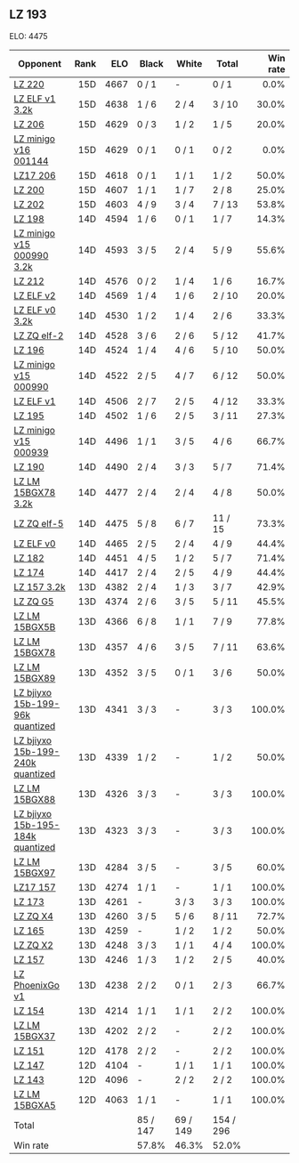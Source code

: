 ## LZ 193 ##

ELO: 4475

Opponent | Rank | ELO | Black | White | Total | Win rate
---------|-----:|----:|-------|-------|-------|-------:
[LZ 220](LZ%20220.md) | 15D | 4667 | 0 / 1 | - | 0 / 1 | 0.0%
[LZ ELF v1 3.2k](LZ%20ELF%20v1%203.2k.md) | 15D | 4638 | 1 / 6 | 2 / 4 | 3 / 10 | 30.0%
[LZ 206](LZ%20206.md) | 15D | 4629 | 0 / 3 | 1 / 2 | 1 / 5 | 20.0%
[LZ minigo v16 001144](LZ%20minigo%20v16%20001144.md) | 15D | 4629 | 0 / 1 | 0 / 1 | 0 / 2 | 0.0%
[LZ17 206](LZ17%20206.md) | 15D | 4618 | 0 / 1 | 1 / 1 | 1 / 2 | 50.0%
[LZ 200](LZ%20200.md) | 15D | 4607 | 1 / 1 | 1 / 7 | 2 / 8 | 25.0%
[LZ 202](LZ%20202.md) | 15D | 4603 | 4 / 9 | 3 / 4 | 7 / 13 | 53.8%
[LZ 198](LZ%20198.md) | 14D | 4594 | 1 / 6 | 0 / 1 | 1 / 7 | 14.3%
[LZ minigo v15 000990 3.2k](LZ%20minigo%20v15%20000990%203.2k.md) | 14D | 4593 | 3 / 5 | 2 / 4 | 5 / 9 | 55.6%
[LZ 212](LZ%20212.md) | 14D | 4576 | 0 / 2 | 1 / 4 | 1 / 6 | 16.7%
[LZ ELF v2](LZ%20ELF%20v2.md) | 14D | 4569 | 1 / 4 | 1 / 6 | 2 / 10 | 20.0%
[LZ ELF v0 3.2k](LZ%20ELF%20v0%203.2k.md) | 14D | 4530 | 1 / 2 | 1 / 4 | 2 / 6 | 33.3%
[LZ ZQ elf-2](LZ%20ZQ%20elf-2.md) | 14D | 4528 | 3 / 6 | 2 / 6 | 5 / 12 | 41.7%
[LZ 196](LZ%20196.md) | 14D | 4524 | 1 / 4 | 4 / 6 | 5 / 10 | 50.0%
[LZ minigo v15 000990](LZ%20minigo%20v15%20000990.md) | 14D | 4522 | 2 / 5 | 4 / 7 | 6 / 12 | 50.0%
[LZ ELF v1](LZ%20ELF%20v1.md) | 14D | 4506 | 2 / 7 | 2 / 5 | 4 / 12 | 33.3%
[LZ 195](LZ%20195.md) | 14D | 4502 | 1 / 6 | 2 / 5 | 3 / 11 | 27.3%
[LZ minigo v15 000939](LZ%20minigo%20v15%20000939.md) | 14D | 4496 | 1 / 1 | 3 / 5 | 4 / 6 | 66.7%
[LZ 190](LZ%20190.md) | 14D | 4490 | 2 / 4 | 3 / 3 | 5 / 7 | 71.4%
[LZ LM 15BGX78 3.2k](LZ%20LM%2015BGX78%203.2k.md) | 14D | 4477 | 2 / 4 | 2 / 4 | 4 / 8 | 50.0%
[LZ ZQ elf-5](LZ%20ZQ%20elf-5.md) | 14D | 4475 | 5 / 8 | 6 / 7 | 11 / 15 | 73.3%
[LZ ELF v0](LZ%20ELF%20v0.md) | 14D | 4465 | 2 / 5 | 2 / 4 | 4 / 9 | 44.4%
[LZ 182](LZ%20182.md) | 14D | 4451 | 4 / 5 | 1 / 2 | 5 / 7 | 71.4%
[LZ 174](LZ%20174.md) | 14D | 4417 | 2 / 4 | 2 / 5 | 4 / 9 | 44.4%
[LZ 157 3.2k](LZ%20157%203.2k.md) | 13D | 4382 | 2 / 4 | 1 / 3 | 3 / 7 | 42.9%
[LZ ZQ G5](LZ%20ZQ%20G5.md) | 13D | 4374 | 2 / 6 | 3 / 5 | 5 / 11 | 45.5%
[LZ LM 15BGX5B](LZ%20LM%2015BGX5B.md) | 13D | 4366 | 6 / 8 | 1 / 1 | 7 / 9 | 77.8%
[LZ LM 15BGX78](LZ%20LM%2015BGX78.md) | 13D | 4357 | 4 / 6 | 3 / 5 | 7 / 11 | 63.6%
[LZ LM 15BGX89](LZ%20LM%2015BGX89.md) | 13D | 4352 | 3 / 5 | 0 / 1 | 3 / 6 | 50.0%
[LZ bjiyxo 15b-199-96k quantized](LZ%20bjiyxo%2015b-199-96k%20quantized.md) | 13D | 4341 | 3 / 3 | - | 3 / 3 | 100.0%
[LZ bjiyxo 15b-199-240k quantized](LZ%20bjiyxo%2015b-199-240k%20quantized.md) | 13D | 4339 | 1 / 2 | - | 1 / 2 | 50.0%
[LZ LM 15BGX88](LZ%20LM%2015BGX88.md) | 13D | 4326 | 3 / 3 | - | 3 / 3 | 100.0%
[LZ bjiyxo 15b-195-184k quantized](LZ%20bjiyxo%2015b-195-184k%20quantized.md) | 13D | 4323 | 3 / 3 | - | 3 / 3 | 100.0%
[LZ LM 15BGX97](LZ%20LM%2015BGX97.md) | 13D | 4284 | 3 / 5 | - | 3 / 5 | 60.0%
[LZ17 157](LZ17%20157.md) | 13D | 4274 | 1 / 1 | - | 1 / 1 | 100.0%
[LZ 173](LZ%20173.md) | 13D | 4261 | - | 3 / 3 | 3 / 3 | 100.0%
[LZ ZQ X4](LZ%20ZQ%20X4.md) | 13D | 4260 | 3 / 5 | 5 / 6 | 8 / 11 | 72.7%
[LZ 165](LZ%20165.md) | 13D | 4259 | - | 1 / 2 | 1 / 2 | 50.0%
[LZ ZQ X2](LZ%20ZQ%20X2.md) | 13D | 4248 | 3 / 3 | 1 / 1 | 4 / 4 | 100.0%
[LZ 157](LZ%20157.md) | 13D | 4246 | 1 / 3 | 1 / 2 | 2 / 5 | 40.0%
[LZ PhoenixGo v1](LZ%20PhoenixGo%20v1.md) | 13D | 4238 | 2 / 2 | 0 / 1 | 2 / 3 | 66.7%
[LZ 154](LZ%20154.md) | 13D | 4214 | 1 / 1 | 1 / 1 | 2 / 2 | 100.0%
[LZ LM 15BGX37](LZ%20LM%2015BGX37.md) | 13D | 4202 | 2 / 2 | - | 2 / 2 | 100.0%
[LZ 151](LZ%20151.md) | 12D | 4178 | 2 / 2 | - | 2 / 2 | 100.0%
[LZ 147](LZ%20147.md) | 12D | 4104 | - | 1 / 1 | 1 / 1 | 100.0%
[LZ 143](LZ%20143.md) | 12D | 4096 | - | 2 / 2 | 2 / 2 | 100.0%
[LZ LM 15BGXA5](LZ%20LM%2015BGXA5.md) | 12D | 4063 | 1 / 1 | - | 1 / 1 | 100.0%
Total | | | 85 / 147 | 69 / 149 | 154 / 296 | 
Win rate| | | 57.8% | 46.3% | 52.0% | 
